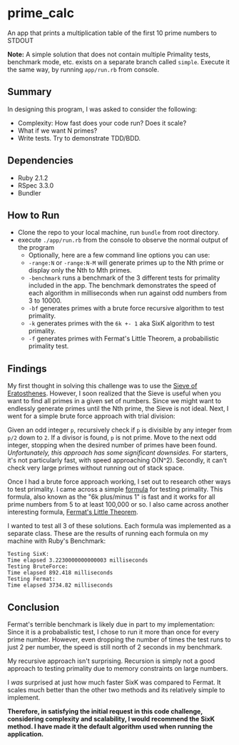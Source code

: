 # prime_calc
An app that prints a multiplication table of the first 10 prime numbers to STDOUT

**Note:** A simple solution that does not contain multiple Primality tests, benchmark mode, etc. exists on a separate branch called `simple`. Execute it the same way, by running `app/run.rb` from console.

Summary
---
In designing this program, I was asked to consider the following: 
* Complexity: How fast does your code run? Does it scale?
* What if we want N primes?
* Write tests. Try to demonstrate TDD/BDD.


Dependencies
---
* Ruby 2.1.2 
* RSpec 3.3.0
* Bundler

How to Run
---
* Clone the repo to your local machine, run `bundle` from root directory.
* execute `./app/run.rb` from the console to observe the normal output of the program
  * Optionally, here are a few command line options you can use:
  * `-range:N` or `-range:N-M` will generate primes up to the Nth prime or display only the Nth to Mth primes.
  * `-benchmark` runs a benchmark of the 3 different tests for primality included in the app. The benchmark demonstrates the speed of each algorithm in milliseconds when run against odd numbers from 3 to 10000.
  * `-bf` generates primes with a brute force recursive algorithm to test primality.
  * `-k`  generates primes with the `6k +- 1` aka SixK algorithm to test primality.
  * `-f`  generates primes with Fermat's Little Theorem, a probabilistic primality test.



Findings
---
My first thought in solving this challenge was to use the [Sieve of Eratosthenes](https://en.wikipedia.org/wiki/Sieve_of_Eratosthenes). However, I soon realized that the Sieve is useful when you want to find all primes in a given set of numbers. Since we might want to endlessly generate primes until the Nth prime, the Sieve is not ideal. Next, I went for a simple brute force approach with trial division:

Given an odd integer `p`, recursively check if `p` is divisible by any integer from `p/2` down to `2`. If a divisor is found, `p` is not prime. Move to the next odd integer, stopping when the desired number of primes have been found. 
*Unfortunately, this approach has some significant downsides.* For starters, it's not particularly fast, with speed approaching O(N^2). Secondly, it can't check very large primes without running out of stack space.

Once I had a brute force approach working, I set out to research other ways to test primality. I came across a simple [formula](https://primes.utm.edu/notes/faq/six.html) for testing primality. This formula, also known as the "6k plus/minus 1" is fast and it works for all prime numbers from 5 to at least 100,000 or so. I also came across another interesting formula, [Fermat's Little Theorem](https://en.wikipedia.org/wiki/Primality_test#Fermat_primality_test). 

I wanted to test all 3 of these solutions. Each formula was implemented as a separate class. These are the results of running each formula on my machine with Ruby's Benchmark:

```
Testing SixK:
Time elapsed 3.2230000000000003 milliseconds
Testing BruteForce:
Time elapsed 892.418 milliseconds
Testing Fermat:
Time elapsed 3734.82 milliseconds
```

Conclusion
---
Fermat's terrible benchmark is likely due in part to my implementation: Since it is a probabalistic test, I chose to run it more than once for every prime number. However, even dropping the number of times the test runs to just 2 per number, the speed is still north of 2 seconds in my benchmark.

My recursive approach isn't surprising. Recursion is simply not a good approach to testing primality due to memory constraints on large numbers.

I *was* surprised at just how much faster SixK was compared to Fermat. It scales much better than the other two methods and its relatively simple to implement. 

**Therefore, in satisfying the initial request in this code challenge, considering complexity and scalability, I would recommend the SixK method. I have made it the default algorithm used when running the application.**

